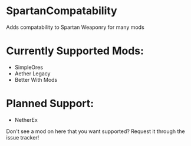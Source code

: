 # SpartanCompatability
 Adds compatability to Spartan Weaponry for many mods

# Currently Supported Mods:
- SimpleOres
- Aether Legacy
- Better With Mods

# Planned Support:
- NetherEx

Don't see a mod on here that you want supported? Request it through the issue tracker!

